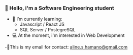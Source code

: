 ### 🦋 Hello, i'm a Software Engineering student 
- 📖 I’m currently learning: 
   - Javascript / React JS
   - SQL Server / PostegreSQL
- 💻 At the moment, i'm interested in Web Development
   
-🌻This is my email for contact: aline.s.hamano@gmail.com
